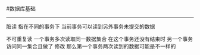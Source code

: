 #数据库基础

---------------------------------------

脏读 指在不同的事务下 当前事务可以读到另外事务未提交的数据

不可重复读  一个事务多次读取同一数据集合 在这个事务还没有结束时 另一个事务访问同一集合且做了
修改 那么第一个事务两次读到的数据可能是不一样的


